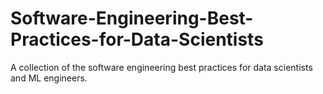 # Software-Engineering-Best-Practices-for-Data-Scientists
A collection of the software engineering best practices for data scientists and ML engineers.
